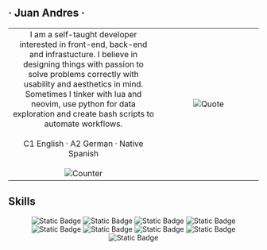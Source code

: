 ## · Juan Andres ·

<table align="center">
  <tr>
    <td align="center" width="60%">
      I am a self-taught developer interested in front-end, back-end and infrastucture. I believe in designing things with passion to solve problems correctly with usability and aesthetics in mind. Sometimes I tinker with lua and neovim, use python for data exploration and create bash scripts to automate workflows. 
      <br /><br />
      C1 English · A2 German · Native Spanish
      <br /><br />
      <img alt="Counter" src="https://profile-counter.glitch.me/JuanBaut/count.svg" />
    </td>
    <td align="center" width="40%">
      <img alt="Quote" src="https://quotes-github-readme.vercel.app/api?type=vertical" />
    </td>
  </tr>
</table>

## Skills

<table>
  <tr>
    <div align="center">
      <img alt="Static Badge" src="https://img.shields.io/badge/bash-210a85?style=for-the-badge">
      <img alt="Static Badge" src="https://img.shields.io/badge/typescript-fff?style=for-the-badge">
      <img alt="Static Badge" src="https://img.shields.io/badge/python-210a85?style=for-the-badge">
      <img alt="Static Badge" src="https://img.shields.io/badge/lua-fff?style=for-the-badge">
    </div>
  </tr>
  <tr>
    <div align="center">
      <img alt="Static Badge" src="https://img.shields.io/badge/django-210a85?style=for-the-badge">
      <img alt="Static Badge" src="https://img.shields.io/badge/node.js-fff?style=for-the-badge">
      <img alt="Static Badge" src="https://img.shields.io/badge/react-210a85?style=for-the-badge">
      <img alt="Static Badge" src="https://img.shields.io/badge/next.js-fff?style=for-the-badge">
      <img alt="Static Badge" src="https://img.shields.io/badge/hydrogen-210a85?style=for-the-badge">
    </div>
  </tr>
</table>
